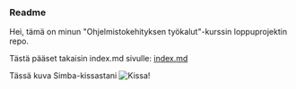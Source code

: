 ### Readme

Hei, tämä on minun "Ohjelmistokehityksen työkalut"-kurssin loppuprojektin repo.

Tästä pääset takaisin index.md sivulle: [index.md](./index.md)


Tässä kuva Simba-kissastani ![Kissa!](../lucvsemr.github.io/simba.jpeg)